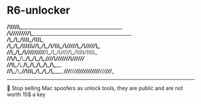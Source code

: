 # R6-unlocker

________________/\\\\\\\\\\\\\___________________________________________________________        
 _______________\/\\\/////////\\\_________________________________________________________       
  _______________\/\\\_______\/\\\_______________________________/\\\\\\\\\____/\\\\\\\\\__      
   __/\\\____/\\\_\/\\\\\\\\\\\\\/___/\\\____/\\\__/\\/\\\\\\\___/\\\/////\\\__/\\\/////\\\_     
    _\//\\\__/\\\__\/\\\/////////____\/\\\___\/\\\_\/\\\/////\\\_\/\\\\\\\\\\__\/\\\\\\\\\\__    
     __\//\\\/\\\___\/\\\_____________\/\\\___\/\\\_\/\\\___\///__\/\\\//////___\/\\\//////___   
      ___\//\\\\\____\/\\\_____________\/\\\___\/\\\_\/\\\_________\/\\\_________\/\\\_________  
       ____\//\\\_____\/\\\_____________\//\\\\\\\\\__\/\\\_________\/\\\_________\/\\\_________ 
        _____\///______\///_______________\/////////___\///__________\///__________\///__________

__________________________________________________________________________________________________________________________________



🌟 Stop selling Mac spoofers as unlock tools, they are public and are not worth 15$ a key

